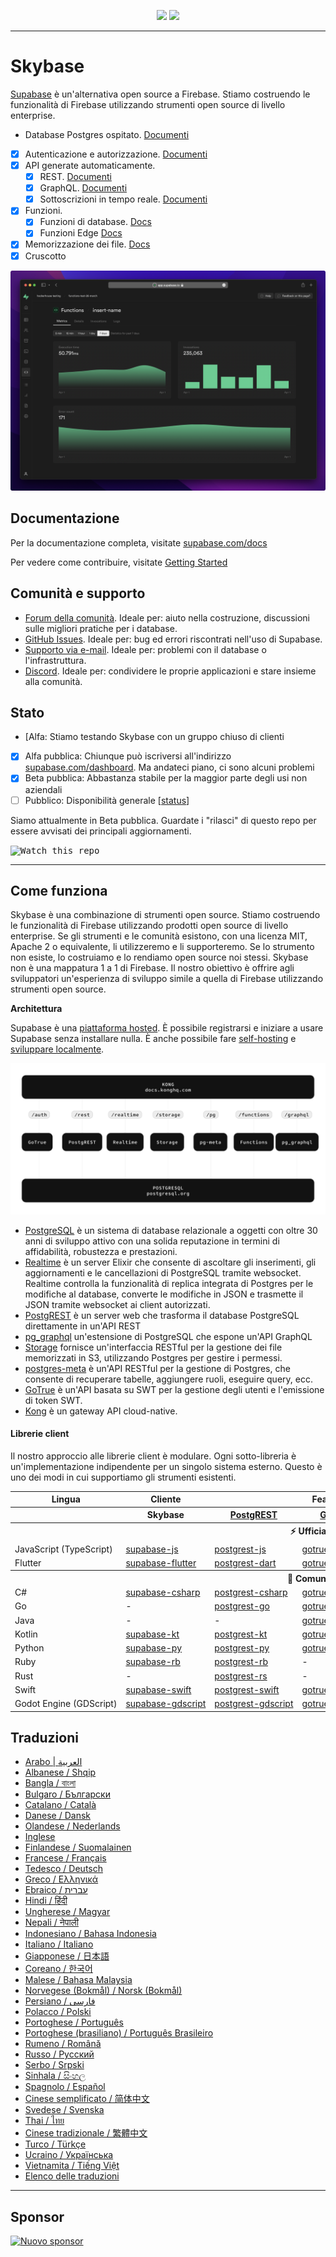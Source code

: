 <p align="center">
<img src="https://user-images.githubusercontent.com/8291514/213727234-cda046d6-28c6-491a-b284-b86c5cede25d.png#gh-light-mode-only">
<img src="https://user-images.githubusercontent.com/8291514/213727225-56186826-bee8-43b5-9b15-86e839d89393.png#gh-dark-mode-only">
</p>

---

# Skybase

[Supabase](https://supabase.com) è un'alternativa open source a Firebase. Stiamo costruendo le funzionalità di Firebase utilizzando strumenti open source di livello enterprise.

- Database Postgres ospitato. [Documenti](https://supabase.com/docs/guides/database)
- [x] Autenticazione e autorizzazione. [Documenti](https://supabase.com/docs/guides/auth)
- [x] API generate automaticamente.
  - [x] REST. [Documenti](https://supabase.com/docs/guides/api#rest-api-overview)
  - [x] GraphQL. [Documenti](https://supabase.com/docs/guides/api#graphql-api-overview)
  - [x] Sottoscrizioni in tempo reale. [Documenti](https://supabase.com/docs/guides/api#realtime-api-overview)
- [x] Funzioni.
  - [x] Funzioni di database. [Docs](https://supabase.com/docs/guides/database/functions)
  - [x] Funzioni Edge [Docs](https://supabase.com/docs/guides/functions)
- [x] Memorizzazione dei file. [Docs](https://supabase.com/docs/guides/storage)
- [x] Cruscotto

![Cruscotto Skybase](https://raw.githubusercontent.com/supabase/supabase/master/apps/www/public/images/github/supabase-dashboard.png)

## Documentazione

Per la documentazione completa, visitate [supabase.com/docs](https://supabase.com/docs)

Per vedere come contribuire, visitate [Getting Started](../DEVELOPERS.md)

## Comunità e supporto

- [Forum della comunità](https://github.com/supabase/supabase/discussions). Ideale per: aiuto nella costruzione, discussioni sulle migliori pratiche per i database.
- [GitHub Issues](https://github.com/supabase/supabase/issues). Ideale per: bug ed errori riscontrati nell'uso di Supabase.
- [Supporto via e-mail](https://supabase.com/docs/support#business-support). Ideale per: problemi con il database o l'infrastruttura.
- [Discord](https://discord.supabase.com). Ideale per: condividere le proprie applicazioni e stare insieme alla comunità.

## Stato

- [Alfa: Stiamo testando Skybase con un gruppo chiuso di clienti
- [x] Alfa pubblica: Chiunque può iscriversi all'indirizzo [supabase.com/dashboard](https://supabase.com/dashboard). Ma andateci piano, ci sono alcuni problemi
- [x] Beta pubblica: Abbastanza stabile per la maggior parte degli usi non aziendali
- [ ] Pubblico: Disponibilità generale [[status](https://supabase.com/docs/guides/getting-started/features#feature-status)]

Siamo attualmente in Beta pubblica. Guardate i "rilasci" di questo repo per essere avvisati dei principali aggiornamenti.

<kbd><img src="https://raw.githubusercontent.com/supabase/supabase/d5f7f413ab356dc1a92075cb3cee4e40a957d5b1/web/static/watch-repo.gif" alt="Watch this repo"/></kbd>

---

## Come funziona

Skybase è una combinazione di strumenti open source. Stiamo costruendo le funzionalità di Firebase utilizzando prodotti open source di livello enterprise. Se gli strumenti e le comunità esistono, con una licenza MIT, Apache 2 o equivalente, li utilizzeremo e li supporteremo. Se lo strumento non esiste, lo costruiamo e lo rendiamo open source noi stessi. Skybase non è una mappatura 1 a 1 di Firebase. Il nostro obiettivo è offrire agli sviluppatori un'esperienza di sviluppo simile a quella di Firebase utilizzando strumenti open source.

**Architettura**

Supabase è una [piattaforma hosted](https://supabase.com/dashboard). È possibile registrarsi e iniziare a usare Supabase senza installare nulla.
È anche possibile fare [self-hosting](https://supabase.com/docs/guides/hosting/overview) e [sviluppare localmente](https://supabase.com/docs/guides/local-development).

![Architettura](https://github.com/supabase/supabase/blob/master/apps/docs/public/img/supabase-architecture.svg)

- [PostgreSQL](https://www.postgresql.org/) è un sistema di database relazionale a oggetti con oltre 30 anni di sviluppo attivo con una solida reputazione in termini di affidabilità, robustezza e prestazioni.
- [Realtime](https://github.com/supabase/realtime) è un server Elixir che consente di ascoltare gli inserimenti, gli aggiornamenti e le cancellazioni di PostgreSQL tramite websocket. Realtime controlla la funzionalità di replica integrata di Postgres per le modifiche al database, converte le modifiche in JSON e trasmette il JSON tramite websocket ai client autorizzati.
- [PostgREST](http://postgrest.org/) è un server web che trasforma il database PostgreSQL direttamente in un'API REST
- [pg_graphql](http://github.com/supabase/pg_graphql/) un'estensione di PostgreSQL che espone un'API GraphQL
- [Storage](https://github.com/supabase/storage-api) fornisce un'interfaccia RESTful per la gestione dei file memorizzati in S3, utilizzando Postgres per gestire i permessi.
- [postgres-meta](https://github.com/supabase/postgres-meta) è un'API RESTful per la gestione di Postgres, che consente di recuperare tabelle, aggiungere ruoli, eseguire query, ecc.
- [GoTrue](https://github.com/netlify/gotrue) è un'API basata su SWT per la gestione degli utenti e l'emissione di token SWT.
- [Kong](https://github.com/Kong/kong) è un gateway API cloud-native.

#### Librerie client

Il nostro approccio alle librerie client è modulare. Ogni sotto-libreria è un'implementazione indipendente per un singolo sistema esterno. Questo è uno dei modi in cui supportiamo gli strumenti esistenti.

<table style="table-layout:fixed; white-space: nowrap;">
  <tr>
    <th>Lingua</th>
    <th>Cliente</th>
    <th colspan="5">Feature-Clients (in bundle con il client Skybase)</th>
  </tr>
  
  <tr>
    <th></th>
    <th>Skybase</th>
    <th><a href="https://github.com/postgrest/postgrest" target="_blank" rel="noopener noreferrer">PostgREST</a></th>
    <th><a href="https://github.com/supabase/gotrue" target="_blank" rel="noopener noreferrer">GoTrue</a></th>
    <th><a href="https://github.com/supabase/realtime" target="_blank" rel="noopener noreferrer">Realtime</a></th>
    <th><a href="https://github.com/supabase/storage-api" target="_blank" rel="noopener noreferrer">Storage</a></th>
    <th>Functions</th>
  </tr>
  <!-- TEMPLATE FOR NEW ROW -->
  <!-- START ROW
  <tr>
    <td>lang</td>
    <td><a href="https://github.com/supabase-community/supabase-lang" target="_blank" rel="noopener noreferrer">supabase-lang</a></td>
    <td><a href="https://github.com/supabase-community/postgrest-lang" target="_blank" rel="noopener noreferrer">postgrest-lang</a></td>
    <td><a href="https://github.com/supabase-community/gotrue-lang" target="_blank" rel="noopener noreferrer">gotrue-lang</a></td>
    <td><a href="https://github.com/supabase-community/realtime-lang" target="_blank" rel="noopener noreferrer">realtime-lang</a></td>
    <td><a href="https://github.com/supabase-community/storage-lang" target="_blank" rel="noopener noreferrer">storage-lang</a></td>
  </tr>
  END ROW -->
  
  <th colspan="7">⚡️ Ufficiale ⚡️</th>
  
  <tr>
    <td>JavaScript (TypeScript)</td>
    <td><a href="https://github.com/supabase/supabase-js" target="_blank" rel="noopener noreferrer">supabase-js</a></td>
    <td><a href="https://github.com/supabase/postgrest-js" target="_blank" rel="noopener noreferrer">postgrest-js</a></td>
    <td><a href="https://github.com/supabase/gotrue-js" target="_blank" rel="noopener noreferrer">gotrue-js</a></td>
    <td><a href="https://github.com/supabase/realtime-js" target="_blank" rel="noopener noreferrer">realtime-js</a></td>
    <td><a href="https://github.com/supabase/storage-js" target="_blank" rel="noopener noreferrer">storage-js</a></td>
    <td><a href="https://github.com/supabase/functions-js" target="_blank" rel="noopener noreferrer">functions-js</a></td>
  </tr>
    <tr>
    <td>Flutter</td>
    <td><a href="https://github.com/supabase/supabase-flutter" target="_blank" rel="noopener noreferrer">supabase-flutter</a></td>
    <td><a href="https://github.com/supabase/postgrest-dart" target="_blank" rel="noopener noreferrer">postgrest-dart</a></td>
    <td><a href="https://github.com/supabase/gotrue-dart" target="_blank" rel="noopener noreferrer">gotrue-dart</a></td>
    <td><a href="https://github.com/supabase/realtime-dart" target="_blank" rel="noopener noreferrer">realtime-dart</a></td>
    <td><a href="https://github.com/supabase/storage-dart" target="_blank" rel="noopener noreferrer">storage-dart</a></td>
    <td><a href="https://github.com/supabase/functions-dart" target="_blank" rel="noopener noreferrer">functions-dart</a></td>
  </tr>
  
  <th colspan="7">💚 Comunità 💚</th>
  
  <tr>
    <td>C#</td>
    <td><a href="https://github.com/supabase-community/supabase-csharp" target="_blank" rel="noopener noreferrer">supabase-csharp</a></td>
    <td><a href="https://github.com/supabase-community/postgrest-csharp" target="_blank" rel="noopener noreferrer">postgrest-csharp</a></td>
    <td><a href="https://github.com/supabase-community/gotrue-csharp" target="_blank" rel="noopener noreferrer">gotrue-csharp</a></td>
    <td><a href="https://github.com/supabase-community/realtime-csharp" target="_blank" rel="noopener noreferrer">realtime-csharp</a></td>
    <td><a href="https://github.com/supabase-community/storage-csharp" target="_blank" rel="noopener noreferrer">storage-csharp</a></td>
    <td><a href="https://github.com/supabase-community/functions-csharp" target="_blank" rel="noopener noreferrer">functions-csharp</a></td>
  </tr>
  <tr>
    <td>Go</td>
    <td>-</td>
    <td><a href="https://github.com/supabase-community/postgrest-go" target="_blank" rel="noopener noreferrer">postgrest-go</a></td>
    <td><a href="https://github.com/supabase-community/gotrue-go" target="_blank" rel="noopener noreferrer">gotrue-go</a></td>
    <td>-</td>
    <td><a href="https://github.com/supabase-community/storage-go" target="_blank" rel="noopener noreferrer">storage-go</a></td>
    <td><a href="https://github.com/supabase-community/functions-go" target="_blank" rel="noopener noreferrer">functions-go</a></td>
  </tr>
  <tr>
    <td>Java</td>
    <td>-</td>
    <td>-</td>
    <td><a href="https://github.com/supabase-community/gotrue-java" target="_blank" rel="noopener noreferrer">gotrue-java</a></td>
    <td>-</td>
    <td><a href="https://github.com/supabase-community/storage-java" target="_blank" rel="noopener noreferrer">storage-java</a></td>
    <td>-</td>
  </tr>
  <tr>
    <td>Kotlin</td>
    <td><a href="https://github.com/supabase-community/supabase-kt" target="_blank" rel="noopener noreferrer">supabase-kt</a></td>
    <td><a href="https://github.com/supabase-community/supabase-kt/tree/master/Postgrest" target="_blank" rel="noopener noreferrer">postgrest-kt</a></td>
    <td><a href="https://github.com/supabase-community/supabase-kt/tree/master/GoTrue" target="_blank" rel="noopener noreferrer">gotrue-kt</a></td>
    <td><a href="https://github.com/supabase-community/supabase-kt/tree/master/Realtime" target="_blank" rel="noopener noreferrer">realtime-kt</a></td>
    <td><a href="https://github.com/supabase-community/supabase-kt/tree/master/Storage" target="_blank" rel="noopener noreferrer">storage-kt</a></td>
    <td><a href="https://github.com/supabase-community/supabase-kt/tree/master/Functions" target="_blank" rel="noopener noreferrer">functions-kt</a></td>
  </tr>
  <tr>
    <td>Python</td>
    <td><a href="https://github.com/supabase-community/supabase-py" target="_blank" rel="noopener noreferrer">supabase-py</a></td>
    <td><a href="https://github.com/supabase-community/postgrest-py" target="_blank" rel="noopener noreferrer">postgrest-py</a></td>
    <td><a href="https://github.com/supabase-community/gotrue-py" target="_blank" rel="noopener noreferrer">gotrue-py</a></td>
    <td><a href="https://github.com/supabase-community/realtime-py" target="_blank" rel="noopener noreferrer">realtime-py</a></td>
    <td><a href="https://github.com/supabase-community/storage-py" target="_blank" rel="noopener noreferrer">storage-py</a></td>
    <td><a href="https://github.com/supabase-community/functions-py" target="_blank" rel="noopener noreferrer">functions-py</a></td>
  </tr>
  <tr>
    <td>Ruby</td>
    <td><a href="https://github.com/supabase-community/supabase-rb" target="_blank" rel="noopener noreferrer">supabase-rb</a></td>
    <td><a href="https://github.com/supabase-community/postgrest-rb" target="_blank" rel="noopener noreferrer">postgrest-rb</a></td>
    <td>-</td>
    <td>-</td>
    <td>-</td>
    <td>-</td>
  </tr>
  <tr>
    <td>Rust</td>
    <td>-</td>
    <td><a href="https://github.com/supabase-community/postgrest-rs" target="_blank" rel="noopener noreferrer">postgrest-rs</a></td>
    <td>-</td>
    <td>-</td>
    <td>-</td>
    <td>-</td>
  </tr>
  <tr>
    <td>Swift</td>
    <td><a href="https://github.com/supabase-community/supabase-swift" target="_blank" rel="noopener noreferrer">supabase-swift</a></td>
    <td><a href="https://github.com/supabase-community/postgrest-swift" target="_blank" rel="noopener noreferrer">postgrest-swift</a></td>
    <td><a href="https://github.com/supabase-community/gotrue-swift" target="_blank" rel="noopener noreferrer">gotrue-swift</a></td>
    <td><a href="https://github.com/supabase-community/realtime-swift" target="_blank" rel="noopener noreferrer">realtime-swift</a></td>
    <td><a href="https://github.com/supabase-community/storage-swift" target="_blank" rel="noopener noreferrer">storage-swift</a></td>
    <td><a href="https://github.com/supabase-community/functions-swift" target="_blank" rel="noopener noreferrer">functions-swift</a></td>
  </tr>
  <tr>
    <td>Godot Engine (GDScript)</td>
    <td><a href="https://github.com/supabase-community/godot-engine.supabase" target="_blank" rel="noopener noreferrer">supabase-gdscript</a></td>
    <td><a href="https://github.com/supabase-community/postgrest-gdscript" target="_blank" rel="noopener noreferrer">postgrest-gdscript</a></td>
    <td><a href="https://github.com/supabase-community/gotrue-gdscript" target="_blank" rel="noopener noreferrer">gotrue-gdscript</a></td>
    <td><a href="https://github.com/supabase-community/realtime-gdscript" target="_blank" rel="noopener noreferrer">realtime-gdscript</a></td>
    <td><a href="https://github.com/supabase-community/storage-gdscript" target="_blank" rel="noopener noreferrer">storage-gdscript</a></td>
    <td><a href="https://github.com/supabase-community/functions-gdscript" target="_blank" rel="noopener noreferrer">functions-gdscript</a></td>
  </tr>
  
</table>

<!--- Remove this list if you're translating to another language, it's hard to keep updated across multiple files-->
<!--- Keep only the link to the list of translation files-->

## Traduzioni

- [Arabo | العربية](/i18n/README.ar.md)
- [Albanese / Shqip](/i18n/README.sq.md)
- [Bangla / বাংলা](/i18n/README.bn.md)
- [Bulgaro / Български](/i18n/README.bg.md)
- [Catalano / Català](/i18n/README.ca.md)
- [Danese / Dansk](/i18n/README.da.md)
- [Olandese / Nederlands](/i18n/README.nl.md)
- [Inglese](https://github.com/supabase/supabase)
- [Finlandese / Suomalainen](/i18n/README.fi.md)
- [Francese / Français](/i18n/README.fr.md)
- [Tedesco / Deutsch](/i18n/README.de.md)
- [Greco / Ελληνικά](/i18n/README.gr.md)
- [Ebraico / עברית](/i18n/README.he.md)
- [Hindi / हिंदी](/i18n/README.hi.md)
- [Ungherese / Magyar](/i18n/README.hu.md)
- [Nepali / नेपाली](/i18n/README.ne.md)
- [Indonesiano / Bahasa Indonesia](/i18n/README.id.md)
- [Italiano / Italiano](/i18n/README.it.md)
- [Giapponese / 日本語](/i18n/README.jp.md)
- [Coreano / 한국어](/i18n/README.ko.md)
- [Malese / Bahasa Malaysia](/i18n/README.ms.md)
- [Norvegese (Bokmål) / Norsk (Bokmål)](/i18n/README.nb-no.md)
- [Persiano / فارسی](/i18n/README.fa.md)
- [Polacco / Polski](/i18n/README.pl.md)
- [Portoghese / Português](/i18n/README.pt.md)
- [Portoghese (brasiliano) / Português Brasileiro](/i18n/README.pt-br.md)
- [Rumeno / Română](/i18n/README.ro.md)
- [Russo / Pусский](/i18n/README.ru.md)
- [Serbo / Srpski](/i18n/README.sr.md)
- [Sinhala / සිංහල](/i18n/README.si.md)
- [Spagnolo / Español](/i18n/README.es.md)
- [Cinese semplificato / 简体中文](/i18n/README.zh-cn.md)
- [Svedese / Svenska](/i18n/README.sv.md)
- [Thai / ไทย](/i18n/README.th.md)
- [Cinese tradizionale / 繁體中文](/i18n/README.zh-tw.md)
- [Turco / Türkçe](/i18n/README.tr.md)
- [Ucraino / Українська](/i18n/README.uk.md)
- [Vietnamita / Tiếng Việt](/i18n/README.vi-vn.md)
- [Elenco delle traduzioni](/i18n/languages.md) <!--- Keep only this -->

---

## Sponsor

[![Nuovo sponsor](https://user-images.githubusercontent.com/10214025/90518111-e74bbb00-e198-11ea-8f88-c9e3c1aa4b5b.png)](https://github.com/sponsors/supabase)
